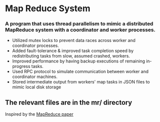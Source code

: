 # Map Reduce System

### A program that uses thread parallelism to mimic a distributed MapReduce system with a coordinator and worker processes. 
<ul>
    <li>Utilized mutex locks to prevent data races across worker and coordinator processes. </li>
    <li>Added fault-tolerance & improved task completion speed by redistributing tasks from slow, assumed crashed, workers.</li>
    <li>Improved performance by having backup executions of remaining in-progress tasks.</li>
    <li>Used RPC protocol to simulate communication between worker and coordinator machines.</li>
    <li>Stored intermediate output from workers' map tasks in JSON files to mimic local disk storage</li>
</ul>

## The relevant files are in the mr/ directory

Inspired by the <a href="https://static.googleusercontent.com/media/research.google.com/en//archive/mapreduce-osdi04.pdf">MapReduce paper</a>